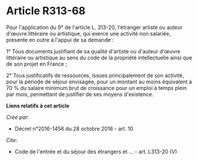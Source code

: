 # Article R313-68

Pour l'application du 9° de l'article L. 313-20, l'étranger artiste ou auteur d'œuvre littéraire ou artistique, qui exerce
une activité non salariée, présente en outre à l'appui de sa demande : 

1° Tous documents justifiant de sa qualité d'artiste ou d'auteur d'œuvre littéraire ou artistique au sens du code de la
propriété intellectuelle ainsi que de son projet en France ; 

2° Tous justificatifs de ressources, issues principalement de son activité, pour la période de séjour envisagée, pour un
montant au moins équivalent à 70 % du salaire minimum brut de croissance pour un emploi à temps plein par mois, permettant de
justifier de ses moyens d'existence.

**Liens relatifs à cet article**

_Créé par_:

  - Décret n°2016-1456 du 28 octobre 2016 - art. 10

_Cite_:

  - Code de l'entrée et du séjour des étrangers et ... - art. L313-20 (V)
